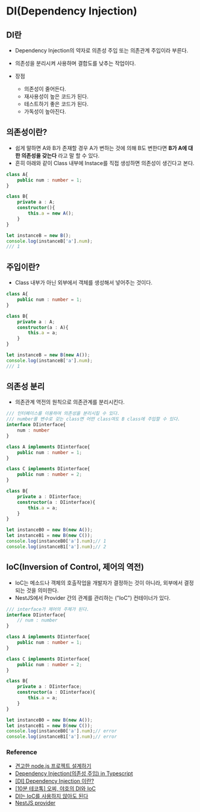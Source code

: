 # DI(Dependency Injection)

## DI란
- Dependency Injection의 약자로 의존성 주입 또는 의존관계 주입이라 부른다.
- 의존성을 분리시켜 사용하며 결합도를 낮추는 작업이다.

- 장점
    - 의존성이 줄어든다.
    - 재사용성이 높은 코드가 된다.
    - 테스트하기 좋은 코드가 된다.
    - 가독성이 높아진다.

## 의존성이란?
- 쉽게 말하면 A와 B가 존재할 경우 A가 변하는 것에 의해 B도 변한다면 **B가 A에 대한 의존성을 갖는다** 라고 말 할 수 있다.
- 흔히 아래와 같이 Class 내부에 Instace를 직접 생성하면 의존성이 생긴다고 본다.

```typescript
class A{
    public num : number = 1;
}

class B{
    private a : A;
    constructor(){
        this.a = new A();
    }
}

let instanceB = new B();
console.log(instanceB['a'].num);
/// 1
```

## 주입이란?
- Class 내부가 아닌 외부에서 객체를 생성해서 넣어주는 것이다.
```typescript
class A{
    public num : number = 1;
}

class B{
    private a : A;
    constructor(a : A){
        this.a = a;
    }
}

let instanceB = new B(new A());
console.log(instanceB['a'].num);
/// 1
```

## 의존성 분리
- 의존관계 역전의 원칙으로 의존관계를 분리시킨다.

```typescript
/// 인터페이스를 이용하여 의존성을 분리시킬 수 있다.
/// number를 변수로 갖는 class면 어떤 class여도 B class에 주입할 수 있다.
interface DIinterface{
    num : number
}

class A implements DIinterface{
    public num : number = 1;
}

class C implements DIinterface{
    public num : number = 2;
}

class B{
    private a : DIinterface;
    constructor(a : DIinterface){
        this.a = a;
    }
}

let instanceB0 = new B(new A());
let instanceB1 = new B(new C());
console.log(instanceB0['a'].num);// 1
console.log(instanceB1['a'].num);// 2
```

## IoC(Inversion of Control, 제어의 역전)
- IoC는 메소드나 객체의 호출작업을 개발자가 결정하는 것이 아니라, 외부에서 결정되는 것을 의미한다.
- NestJS에서 Provider 간의 관계를 관리하는 ("IoC") 컨테이너가 있다.

```typescript
/// interface가 제어의 주체가 된다.
interface DIinterface{
    // num : number
}

class A implements DIinterface{
    public num : number = 1;
}

class C implements DIinterface{
    public num : number = 2;
}

class B{
    private a : DIinterface;
    constructor(a : DIinterface){
        this.a = a;
    }
}

let instanceB0 = new B(new A());
let instanceB1 = new B(new C());
console.log(instanceB0['a'].num);// error
console.log(instanceB1['a'].num);// error
```

### Reference
- [견고한 node.js 프로젝트 설계하기](https://velog.io/@hopsprings2/%EA%B2%AC%EA%B3%A0%ED%95%9C-node.js-%ED%94%84%EB%A1%9C%EC%A0%9D%ED%8A%B8-%EC%95%84%ED%82%A4%ED%85%8D%EC%B3%90-%EC%84%A4%EA%B3%84%ED%95%98%EA%B8%B0#%EC%9D%98%EC%A1%B4%EC%84%B1-%EC%A3%BC%EC%9E%85-)
- [Dependency Injection(의존성 주입) in Typescript](https://darrengwon.tistory.com/1363)
- [[DI] Dependency Injection 이란?](https://medium.com/@jang.wangsu/di-dependency-injection-%EC%9D%B4%EB%9E%80-1b12fdefec4f)
- [[10분 테코톡] 오찌, 야호의 DI와 IoC](https://www.youtube.com/watch?v=8lp_nHicYd4)
- [DI는 IoC를 사용하지 않아도 된다](https://jwchung.github.io/DI%EB%8A%94-IoC%EB%A5%BC-%EC%82%AC%EC%9A%A9%ED%95%98%EC%A7%80-%EC%95%8A%EC%95%84%EB%8F%84-%EB%90%9C%EB%8B%A4)
- [NestJS provider](https://docs.nestjs.com/providers#custom-providers)